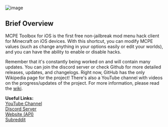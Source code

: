 ![image](https://user-images.githubusercontent.com/95001376/185730892-3938cd44-14b6-4cc3-9459-6f8a95e42235.png)

## Brief Overview

MCPE Toolbox for iOS is the first free non-jailbreak mod menu hack client for Minecraft on iOS devices. With this shortcut, you can modify MCPE values (such as change anything in your options easily or edit your worlds), and you can have the ability to enable or disable hacks.

Remember that it's constantly being worked on and will contain many updates. You can join the discord server or check Github for more detailed releases, updates, and changelogs. Right now, GitHub has the only Wikipedia page for the project! There's also a YouTube channel with videos on the progress/updates of the project.
For more information, please read the [wiki](https://github.com/chrstn43/mcpe-toolbox-for-ios/wiki).

**Useful Links:**
<br>[YouTube Channel](https://www.youtube.com/channel/UC6kWcFkuxXnWJaeFJnjs_Vg)
<br>[Discord Server](https://discord.com/invite/NdbD3bMBRb)
<br>[Website (API)](https://mcpetoolboxforios.5v.pl)
<br>[Subreddit](https://www.reddit.com/r/mcpetoolboxforios)

